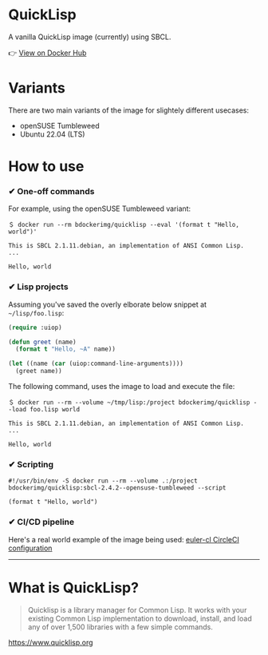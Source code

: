 # QuickLisp

A vanilla QuickLisp image (currently) using SBCL.

👉 [View on Docker Hub](https://hub.docker.com/r/bdockerimg/quicklisp)

# Variants

There are two main variants of the image for slightely different usecases:

* openSUSE Tumbleweed
* Ubuntu 22.04 (LTS)

# How to use

### ✔ One-off commands

For example, using the openSUSE Tumbleweed variant:

```
＄ docker run --rm bdockerimg/quicklisp --eval '(format t "Hello, world")'

This is SBCL 2.1.11.debian, an implementation of ANSI Common Lisp.
...

Hello, world
```

### ✔ Lisp projects

Assuming you've saved the overly elborate below snippet at `~/lisp/foo.lisp`:

```lisp
(require :uiop)

(defun greet (name)
  (format t "Hello, ~A" name))

(let ((name (car (uiop:command-line-arguments))))
  (greet name))
```

The following command, uses the image to load and execute the file:

```
＄ docker run --rm --volume ~/tmp/lisp:/project bdockerimg/quicklisp --load foo.lisp world

This is SBCL 2.1.11.debian, an implementation of ANSI Common Lisp.
...

Hello, world
```

### ✔ Scripting

```
#!/usr/bin/env -S docker run --rm --volume .:/project bdockerimg/quicklisp:sbcl-2.4.2--opensuse-tumbleweed --script

(format t "Hello, world")
```

### ✔ CI/CD pipeline

Here's a real world example of the image being used: [euler-cl CircleCI configuration](https://github.com/bahmanm/euler-cl/blob/8d027c83423e09c7e4d90bca815e7ed5da86775f/.circleci/config.yml#L10)

---

# What is QuickLisp?

> Quicklisp is a library manager for Common Lisp. It works with your existing Common Lisp
> implementation to download, install, and load any of over 1,500 libraries with a few simple
> commands.

https://www.quicklisp.org
